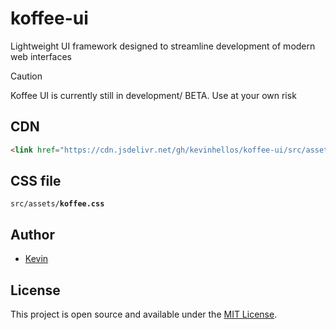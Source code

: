 # koffee-ui
Lightweight UI framework designed to streamline development of modern web interfaces

> [!CAUTION]
> Koffee UI is currently still in development/ BETA. Use at your own risk

## CDN
```html
<link href="https://cdn.jsdelivr.net/gh/kevinhellos/koffee-ui/src/assets/koffee.css" rel="stylesheet"/>
```

## CSS file
<code>src/assets/<b>koffee.css</b></code>

## Author

- [Kevin](https://kevin.com.se)

## License
This project is open source and available under the [MIT License](LICENSE).